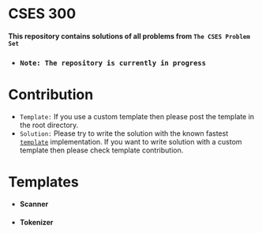 # CSES 300
#### This repository contains solutions of all problems from `The CSES Problem Set`
- ### `Note: The repository is currently in progress`

# Contribution
- `Template:` If you use a custom template then please post the template in the root directory.
- `Solution:` Please try to write the solution with the known fastest [`template`](https://github.com/sumit-ftr/cses-300/blob/master/scanner.rs) implementation. If you want to write solution with a custom template then please check template contribution.

# Templates
- #### Scanner
- #### Tokenizer
